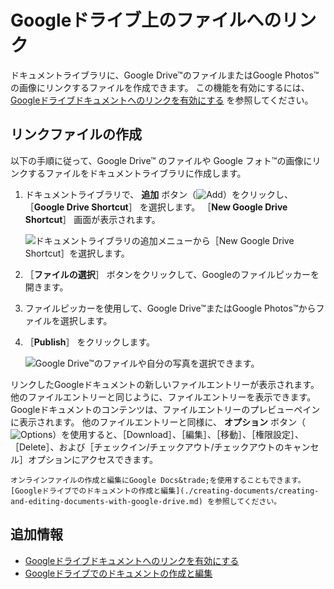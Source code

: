 # Googleドライブ上のファイルへのリンク

ドキュメントライブラリに、Google Drive&trade;のファイルまたはGoogle Photos&trade;の画像にリンクするファイルを作成できます。 この機能を有効にするには、 [Googleドライブドキュメントへのリンクを有効にする](../devops/google-drive-integration/enabling-links-to-google-drive-documents.md) を参照してください。

## リンクファイルの作成

以下の手順に従って、Google Drive&trade; のファイルや Google フォト&trade;の画像にリンクするファイルをドキュメントライブラリに作成します。

1. ドキュメントライブラリで、 **追加** ボタン（![Add](../../../images/icon-add.png)）をクリックし、 ［**Google Drive Shortcut**］ を選択します。 ［**New Google Drive Shortcut**］ 画面が表示されます。

    ![ドキュメントライブラリの追加メニューから［New Google Drive Shortcut］を選択します。](./linking-to-files-on-google-drive/images/01.png)

1. ［**ファイルの選択**］ ボタンをクリックして、Googleのファイルピッカーを開きます。

1. ファイルピッカーを使用して、Google Drive&trade;またはGoogle Photos&trade;からファイルを選択します。

1. ［**Publish**］ をクリックします。

    ![Google Drive&trade;のファイルや自分の写真を選択できます。](./linking-to-files-on-google-drive/images/02.png)

リンクしたGoogleドキュメントの新しいファイルエントリーが表示されます。 他のファイルエントリーと同じように、ファイルエントリーを表示できます。 Googleドキュメントのコンテンツは、ファイルエントリーのプレビューペインに表示されます。 他のファイルエントリーと同様に、 **オプション** ボタン（![Options](../../../images/icon-options.png)）を使用すると、［Download］、［編集］、［移動］、［権限設定］、［Delete］、および［チェックイン/チェックアウト/チェックアウトのキャンセル］オプションにアクセスできます。

```{tip}
オンラインファイルの作成と編集にGoogle Docs&trade;を使用することもできます。 [Googleドライブでのドキュメントの作成と編集](./creating-documents/creating-and-editing-documents-with-google-drive.md) を参照してください。
```

## 追加情報

* [Googleドライブドキュメントへのリンクを有効にする](../devops/google-drive-integration/enabling-links-to-google-drive-documents.md)
* [Googleドライブでのドキュメントの作成と編集](./creating-documents/creating-and-editing-documents-with-google-drive.md)

